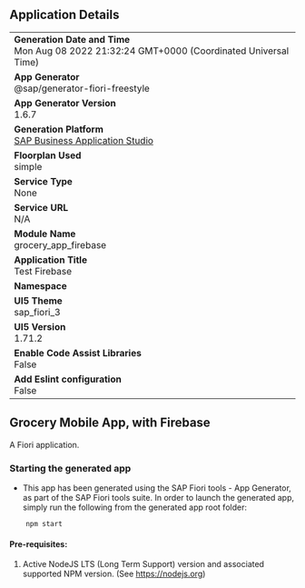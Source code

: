 ## Application Details
|               |
| ------------- |
|**Generation Date and Time**<br>Mon Aug 08 2022 21:32:24 GMT+0000 (Coordinated Universal Time)|
|**App Generator**<br>@sap/generator-fiori-freestyle|
|**App Generator Version**<br>1.6.7|
|**Generation Platform**<br>[SAP Business Application Studio](https://account.hanatrial.ondemand.com/trial/#/home/trial)|
|**Floorplan Used**<br>simple|
|**Service Type**<br>None|
|**Service URL**<br>N/A
|**Module Name**<br>grocery_app_firebase|
|**Application Title**<br>Test Firebase|
|**Namespace**<br>|
|**UI5 Theme**<br>sap_fiori_3|
|**UI5 Version**<br>1.71.2|
|**Enable Code Assist Libraries**<br>False|
|**Add Eslint configuration**<br>False|

## Grocery Mobile App, with Firebase

A Fiori application.

### Starting the generated app

-   This app has been generated using the SAP Fiori tools - App Generator, as part of the SAP Fiori tools suite.  In order to launch the generated app, simply run the following from the generated app root folder:

```
    npm start
```

#### Pre-requisites:

1. Active NodeJS LTS (Long Term Support) version and associated supported NPM version.  (See https://nodejs.org)


